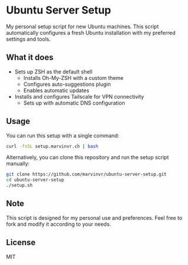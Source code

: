 # Ubuntu Server Setup

My personal setup script for new Ubuntu machines. This script automatically configures a fresh Ubuntu installation with my preferred settings and tools.

## What it does

- Sets up ZSH as the default shell
  - Installs Oh-My-ZSH with a custom theme
  - Configures auto-suggestions plugin
  - Enables automatic updates
- Installs and configures Tailscale for VPN connectivity
  - Sets up with automatic DNS configuration

## Usage

You can run this setup with a single command:

```bash
curl -fsSL setup.marvinvr.ch | bash
```

Alternatively, you can clone this repository and run the setup script manually:

```bash
git clone https://github.com/marvinvr/ubuntu-server-setup.git
cd ubuntu-server-setup
./setup.sh
```

## Note

This script is designed for my personal use and preferences. Feel free to fork and modify it according to your needs.

## License

MIT
